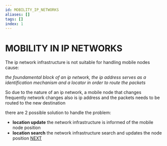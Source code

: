 ```yaml
---
id: MOBILITY_IP_NETWORKS
aliases: []
tags: []
index: 1
---
```


# MOBILITY IN IP NETWORKS

The ip network infrastructure is not suitable for handling mobile nodes cause:

*the foundamental block of an ip network, the ip address serves as a identification mechanism and a locator in order to route the packets*

So due to the nature of an ip network, a mobile node  that changes frequently network changes also is ip address and the packets needs to be routed to the new destination

there are 2 possible solution to handle the problem:

- **location update** the network infrastructure is informed of the mobile node position
- **location search** the network infrastructure search and updates the node position
 [NEXT](HOST_IDENTITY_PROTOCOL.md)
